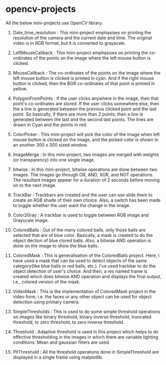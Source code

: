 # opencv-projects

All the below mini-projects use OpenCV library.

1) Date_time_resolution : This mini-project emphasises on printing the resolution of the camera and the current date and time. 
The original video is in RGB format, but it is converted to grayscale.

2) LeftMouseCallback : This mini-project emphasises on printing the co-ordinates of the points on the image where the left mouse
button is clicked.

3) MouseCallback : The co-ordinates of the points on the image where the left mouse button is clicked is printed in cyan. And if the
right mouse button is clicked, then the BGR co-ordinates of that point is printed in yellow.

4) PolygonFromPoints : If the user clicks anywhere in the image, then that point's co-ordinates are stored. If the user clicks somewhere
else, then the a line is generated between the previous clicked point and the last point. So basically, if there are more than 2 points, then a 
line is generated between the last and the second last points. The lines are drawn in Cyan and the points in red.

5) ColorPicker : This mini-project will pick the color of the image when left mouse button is clicked on the image, and the picked color is shown in 
an another 300 x 300 sized window.

6) ImageMerge : In this mini-project, two images are merged with weights (or transparency) into one single image.

7) bitwise : In this mini-project, bitwise operations are done between two images. The images go through OR, AND, XOR, and NOT operations.
The resultant images appear for a duration of 2 seconds before moving on to the next image.

8) TrackBar : Trackbars are created and the user can use slide them to create an RGB shade of their own choice. Also, a switch has been made to toggle 
whether the user want the change in the image.

9) Color2Gray : A trackbar is used to toggle between RGB image and Grayscale image.

10) ColoredBalls : Out of the many colored balls, only those balls are selected that are of blue color. Basically, a mask is created to do the object dection of blue clored balls. Also, a bitwise AND operation is done on the image to show the blue balls.

11) ColoredMask : This is generalisation of the ColoredBalls project. Here, I have used a mask that can be used to detect objects of the same category(like blue balls or red balls,  etc.). I've used trackbar to do the object detection of user's choice. And then, a res named frame is created which does bitwise AND operation and displays the final output, i.e., colored version of the mask.

12) VideoMask : This is the implementation of ColoredMask project in the video form, i.e. the faces or any other object can be used for object detection using primary camera. 

13) SimpleThresholds : This is used to do some simple threshold operations on images like binary threshold, binary inverse threshold, truncated threshold, to zero threshold, to zero inverse threshold.

14) Threshold : Adaptive threshold is used in this project which helps to do effective thresholding in the images in which there are variable lighting conditions. Mean and gaussian filters are used.

15) PltThreshold : All the threshold operations done in SimpleThreshold are displayed in a single frame using matplotlib.
